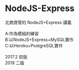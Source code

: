 # NodeJS-Express

北商資管的 NodeJS+Express 講義<br/>
<br/>
A:作為模組的練習<br/>
B:以NodeJS+Express+MySQL實作</br>
C:以Heroku+PostgreSQL實作</br>
<br/>
2017.2 初版 <br/>
2019   二版
